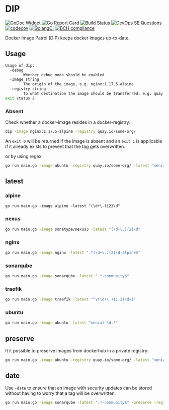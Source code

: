 # DIP

[![GoDoc Widget](https://godoc.org/github.com/030/dip?status.svg)](https://godoc.org/github.com/030/dip)
[![Go Report Card](https://goreportcard.com/badge/github.com/030/dip)](https://goreportcard.com/report/github.com/030/dip)
[![Build Status](https://travis-ci.org/030/dip.svg?branch=master)](https://travis-ci.org/030/dip)
[![DevOps SE Questions](https://img.shields.io/stackexchange/devops/t/dip.svg)](https://devops.stackexchange.com/questions/tagged/dip)
[![codecov](https://codecov.io/gh/030/dip/branch/master/graph/badge.svg)](https://codecov.io/gh/030/dip)
[![GolangCI](https://golangci.com/badges/github.com/golangci/golangci-web.svg)](https://golangci.com/r/github.com/030/dip)
[![BCH compliance](https://bettercodehub.com/edge/badge/030/dip?branch=master)](https://bettercodehub.com/results/030/dip)

Docker Image Patrol (DIP) keeps docker images up-to-date.

## Usage

```bash
Usage of dip:
  -debug
        Whether debug mode should be enabled
  -image string
        The origin of the image, e.g. nginx:1.17.5-alpine
  -registry string
        To what destination the image should be transferred, e.g. quay.io/some-org
exit status 2
```

### Absent

Check whether a docker-image resides in a docker-registry:

```bash
dip -image nginx:1.17.5-alpine -registry quay.io/some-org/
```

An ```exit 0``` will be returned if the image is absent and an ```exit 1``` is
applicable if it already exists to prevent that the tag gets overwritten.

or by using regex:

```bash
go run main.go -image ubuntu -registry quay.io/some-org/ -latest "xenial-\d.*"
```

## latest

### alpine

```
go run main.go -image alpine -latest "(\d+\.){2}\d"
```

### nexus

```bash
go run main.go -image sonatype/nexus3 -latest "(\d+\.){2}\d"
```

### nginx

```bash
go run main.go -image nginx -latest ".*(\d+\.){2}\d-alpine$"
```

### sonarqube

```bash
go run main.go -image sonarqube -latest ".*-community$"
```

### traefik

```bash
go run main.go -image traefik -latest "^v(\d+\.){1,2}\d+$"
```

### ubuntu

```bash
go run main.go -image ubuntu -latest "xenial-\d.*"
```

## preserve

It it possible to preserve images from dockerhub in a private registry:

```bash
go run main.go -image ubuntu -registry quay.io/some-org/ -latest "xenial-\d.*" -preserve
```

## date

Use ```-date``` to ensure that an image with security updates can be stored
without having to worry that a tag will be overwritten.

```bash
go run main.go -image sonarqube -latest ".*-community$" -preserve -registry quay.io/some-org/ -date
```
